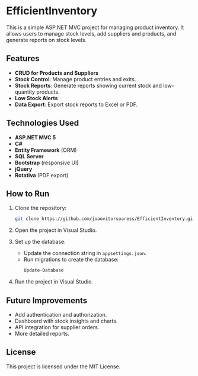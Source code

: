 # EfficientInventory

This is a simple ASP.NET MVC project for managing product inventory. It allows users to manage stock levels, add suppliers and products, and generate reports on stock levels.

## Features

- **CRUD for Products and Suppliers**
- **Stock Control**: Manage product entries and exits.
- **Stock Reports**: Generate reports showing current stock and low-quantity products.
- **Low Stock Alerts**
- **Data Export**: Export stock reports to Excel or PDF.

## Technologies Used

- **ASP.NET MVC 5**
- **C#**
- **Entity Framework** (ORM)
- **SQL Server**
- **Bootstrap** (responsive UI)
- **jQuery**
- **Rotativa** (PDF export)

## How to Run

1. Clone the repository:
   ```bash
   git clone https://github.com/joaovitorsoaress/EfficientInventory.git

2. Open the project in Visual Studio.

3. Set up the database:
   - Update the connection string in `appsettings.json`.
   - Run migrations to create the database:
     ```bash
     Update-Database
     ```

4. Run the project in Visual Studio.

## Future Improvements

- Add authentication and authorization.
- Dashboard with stock insights and charts.
- API integration for supplier orders.
- More detailed reports.

## License

This project is licensed under the MIT License.
